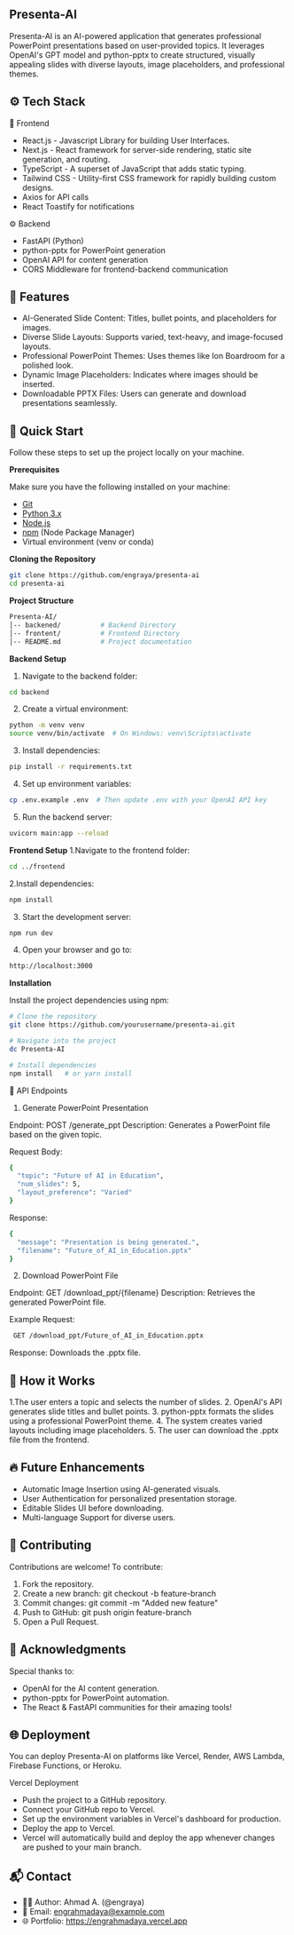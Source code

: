 ## <a name="core">Presenta-AI</a>

Presenta-AI is an AI-powered application that generates professional PowerPoint presentations based on user-provided topics. It leverages OpenAI's GPT model and python-pptx to create structured, visually appealing slides with diverse layouts, image placeholders, and professional themes.

## <a name="tech-stack">⚙️ Tech Stack</a>

🔋 Frontend
- React.js - Javascript Library for building User Interfaces.
- Next.js - React framework for server-side rendering, static site generation, and routing.
- TypeScript - A superset of JavaScript that adds static typing.
- Tailwind CSS - Utility-first CSS framework for rapidly building custom designs.
- Axios for API calls
- React Toastify for notifications

⚙ Backend
- FastAPI (Python)
- python-pptx for PowerPoint generation
- OpenAI API for content generation
- CORS Middleware for frontend-backend communication

## <a name="features">🔋 Features</a>

- AI-Generated Slide Content: Titles, bullet points, and placeholders for images.
- Diverse Slide Layouts: Supports varied, text-heavy, and image-focused layouts.
- Professional PowerPoint Themes: Uses themes like Ion Boardroom for a polished look.
- Dynamic Image Placeholders: Indicates where images should be inserted.
- Downloadable PPTX Files: Users can generate and download presentations seamlessly.

## <a name="quick-start">🤸 Quick Start</a>

Follow these steps to set up the project locally on your machine.

**Prerequisites**

Make sure you have the following installed on your machine:

- [Git](https://git-scm.com/)
- [Python 3.x](https://www.python.org/)
- [Node.js](https://nodejs.org/en)
- [npm](https://www.npmjs.com/) (Node Package Manager)
- Virtual environment (venv or conda)

  
**Cloning the Repository**

```bash
git clone https://github.com/engraya/presenta-ai
cd presenta-ai
```

**Project Structure**

```bash
Presenta-AI/
│-- backened/          # Backend Directory
│-- frontent/          # Frontend Directory 
│-- README.md          # Project documentation
```

**Backend Setup**

1. Navigate to the backend folder:
```bash
cd backend
```
2. Create a virtual environment:
```bash
python -m venv venv
source venv/bin/activate  # On Windows: venv\Scripts\activate
```
3. Install dependencies:
```bash
pip install -r requirements.txt
```
4. Set up environment variables:
```bash
cp .env.example .env  # Then update .env with your OpenAI API key
```
5. Run the backend server:
```bash
uvicorn main:app --reload
```

**Frontend Setup**
1.Navigate to the frontend folder:
```bash
cd ../frontend
```
2.Install dependencies:
```bash
npm install
```
3. Start the development server:
```bash
npm run dev
```
4. Open your browser and go to:
```bash
http://localhost:3000
```

**Installation**

Install the project dependencies using npm:

```bash
# Clone the repository
git clone https://github.com/yourusername/presenta-ai.git

# Navigate into the project
dc Presenta-AI

# Install dependencies
npm install   # or yarn install
```

📡 API Endpoints

1. Generate PowerPoint Presentation

Endpoint: POST /generate_ppt
Description: Generates a PowerPoint file based on the given topic.

Request Body:

```bash
{
  "topic": "Future of AI in Education",
  "num_slides": 5,
  "layout_preference": "Varied"
}
```
Response:
```bash
{
  "message": "Presentation is being generated.",
  "filename": "Future_of_AI_in_Education.pptx"
}
```

2. Download PowerPoint File

Endpoint: GET /download_ppt/{filename}
Description: Retrieves the generated PowerPoint file.

Example Request:
```bash
 GET /download_ppt/Future_of_AI_in_Education.pptx
```
Response: Downloads the .pptx file.


## <a name="usage">🎨 How it Works</a>

1.The user enters a topic and selects the number of slides.
2. OpenAI's API generates slide titles and bullet points.
3. python-pptx formats the slides using a professional PowerPoint theme.
4. The system creates varied layouts including image placeholders.
5. The user can download the .pptx file from the frontend.


## <a name="usage">🔥 Future Enhancements</a>

- Automatic Image Insertion using AI-generated visuals.
- User Authentication for personalized presentation storage.
- Editable Slides UI before downloading.
- Multi-language Support for diverse users.

  

## <a name="usage">🤝 Contributing</a>

Contributions are welcome! To contribute:

1. Fork the repository.
2. Create a new branch: git checkout -b feature-branch
3. Commit changes: git commit -m "Added new feature"
4. Push to GitHub: git push origin feature-branch
5. Open a Pull Request.


## <a name="usage">🙌 Acknowledgments</a>

Special thanks to:
- OpenAI for the AI content generation.
- python-pptx for PowerPoint automation.
- The React & FastAPI communities for their amazing tools!


## <a name="usage">🌐 Deployment</a>
You can deploy Presenta-AI on platforms like Vercel, Render, AWS Lambda, Firebase Functions, or Heroku.

Vercel Deployment
- Push the project to a GitHub repository.
- Connect your GitHub repo to Vercel.
- Set up the environment variables in Vercel's dashboard for production.
- Deploy the app to Vercel.
- Vercel will automatically build and deploy the app whenever changes are pushed to your main branch.


## <a name="usage">📬 Contact</a>

- 👨‍💻 Author: Ahmad A. (@engraya)
- 📧 Email: engrahmadaya@example.com
- 🌐 Portfolio: https://engrahmadaya.vercel.app


